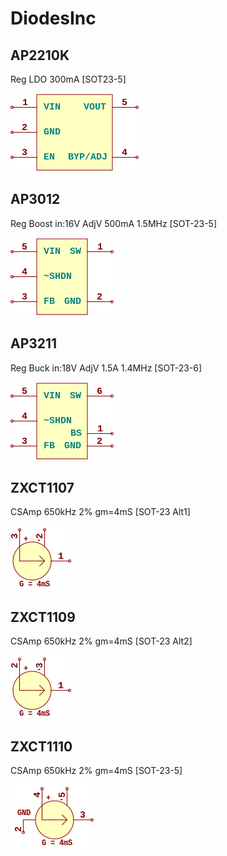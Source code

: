 # DiodesInc

## AP2210K
Reg LDO 300mA [SOT23-5]

![AP2210K__1__1](/images/DiodesInc__AP2210K__1__1.png?raw=true) 

## AP3012
Reg Boost in:16V AdjV 500mA 1.5MHz [SOT-23-5]

![AP3012__1__1](/images/DiodesInc__AP3012__1__1.png?raw=true) 

## AP3211
Reg Buck in:18V AdjV 1.5A 1.4MHz [SOT-23-6]

![AP3211__1__1](/images/AnalogDevices__ADP2300__1__1.png?raw=true) 

## ZXCT1107
CSAmp 650kHz 2% gm=4mS [SOT-23 Alt1]

![ZXCT1107__1__1](/images/DiodesInc__ZXCT1107__1__1.png?raw=true) 

## ZXCT1109
CSAmp 650kHz 2% gm=4mS [SOT-23 Alt2]

![ZXCT1109__1__1](/images/DiodesInc__ZXCT1109__1__1.png?raw=true) 

## ZXCT1110
CSAmp 650kHz 2% gm=4mS [SOT-23-5]

![ZXCT1110__1__1](/images/DiodesInc__ZXCT1110__1__1.png?raw=true) 


